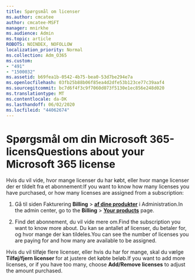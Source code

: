 ```yaml
---
title: Spørgsmål om licenser
ms.author: cmcatee
author: cmcatee-MSFT
manager: mnirkhe
ms.audience: Admin
ms.topic: article
ROBOTS: NOINDEX, NOFOLLOW
localization_priority: Normal
ms.collection: Adm_O365
ms.custom:
- "491"
- "1500032"
ms.assetid: b69fea1b-0542-4b75-bea0-53d7be294e7a
ms.openlocfilehash: 03fb25b88b06f85ea4d2dfe53b123ce77c39aaf4
ms.sourcegitcommit: bc7d6f4f3c9f7060d073f5130e1ec856e248d020
ms.translationtype: MT
ms.contentlocale: da-DK
ms.lasthandoff: 06/02/2020
ms.locfileid: "44062674"
---
```

# <a name="questions-about-your-microsoft-365-license"></a><span data-ttu-id="b8588-102">Spørgsmål om din Microsoft 365-licens</span><span class="sxs-lookup"><span data-stu-id="b8588-102">Questions about your Microsoft 365 license</span></span>

<span data-ttu-id="b8588-103">Hvis du vil vide, hvor mange licenser du har købt, eller hvor mange licenser der er tildelt fra et abonnement:</span><span class="sxs-lookup"><span data-stu-id="b8588-103">If you want to know how many licenses you have purchased, or how many licenses are assigned from a subscription:</span></span>
  
1. <span data-ttu-id="b8588-104">Gå til siden Fakturering **Billing** \> **[af dine produkter](https://go.microsoft.com/fwlink/p/?linkid=842054)** i Administration.</span><span class="sxs-lookup"><span data-stu-id="b8588-104">In the admin center, go to the **Billing** \> **[Your products](https://go.microsoft.com/fwlink/p/?linkid=842054)** page.</span></span>

2. <span data-ttu-id="b8588-105">Find det abonnement, du vil vide mere om.</span><span class="sxs-lookup"><span data-stu-id="b8588-105">Find the subscription you want to know more about.</span></span> <span data-ttu-id="b8588-106">Du kan se antallet af licenser, du betaler for, og hvor mange der kan tildeles.</span><span class="sxs-lookup"><span data-stu-id="b8588-106">You can see the number of licenses you are paying for and how many are available to be assigned.</span></span>

<span data-ttu-id="b8588-107">Hvis du vil tilføje flere licenser, eller hvis du har for mange, skal du vælge **Tilføj/fjern licenser** for at justere det købte beløb.</span><span class="sxs-lookup"><span data-stu-id="b8588-107">If you want to add more licenses, or if you have too many, choose **Add/Remove licenses** to adjust the amount purchased.</span></span>